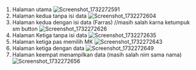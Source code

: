 1. Halaman utama
   ![Screenshot_1732272591](https://github.com/user-attachments/assets/2e4fa79e-8315-4c93-b180-5b6ef63fa68a)
2. Halaman kedua tanpa isi data
   ![Screenshot_1732272604](https://github.com/user-attachments/assets/d3d37cb1-2f8d-40d5-9ec4-7e5d4c3c4dfb)
3. Halaman kedua dengan isi data (Farras) //masih salah karna ketumpuk sm button
   ![Screenshot_1732272626](https://github.com/user-attachments/assets/66d9755d-ff36-4281-830c-a82fcde5ead1)
4. Halaman Ketiga tanpa isi data
   ![Screenshot_1732272635](https://github.com/user-attachments/assets/b67b6a21-8ce7-40ce-9c7f-9d4b577c6bc9)
5. Halaman ketiga pas memilih MK
   ![Screenshot_1732272643](https://github.com/user-attachments/assets/8b0daf28-dfa8-43d0-9d1f-25678ded7175)
6. Halaman ketiga dengan data
   ![Screenshot_1732272649](https://github.com/user-attachments/assets/b8a49680-7678-4d3f-8269-0bbb38e2ffb2)
7. Halaman keempat menampilkan data (masih salah nim sama nama)
   ![Screenshot_1732272656](https://github.com/user-attachments/assets/7dc1d5dd-05ef-434b-b41b-9cad076803dd)
